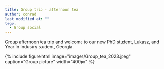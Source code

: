 ```yaml
---
title: Group trip - afternoon tea
author: conrad
last_modified_at: ""
tags:
  - Group social
---
```

<!-- excerpt start -->
Group afternoon tea trip and welcome to our new PhD student, Lukasz, and Year in Industry
student, Georgia. 


<!-- excerpt end -->

{%
  include figure.html
  image="images/Group_tea_2023.jpeg"
  caption="Group picture"
  width="400px"
%}
